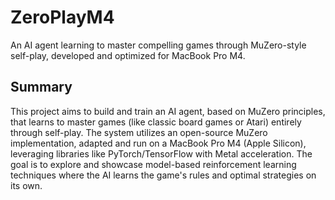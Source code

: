 # ZeroPlayM4
An AI agent learning to master compelling games through MuZero-style self-play, developed and optimized for MacBook Pro M4.

## Summary

This project aims to build and train an AI agent, based on MuZero principles, that learns to master games (like classic board games or Atari) entirely through self-play. The system utilizes an open-source MuZero implementation, adapted and run on a MacBook Pro M4 (Apple Silicon), leveraging libraries like PyTorch/TensorFlow with Metal acceleration. The goal is to explore and showcase model-based reinforcement learning techniques where the AI learns the game's rules and optimal strategies on its own.
